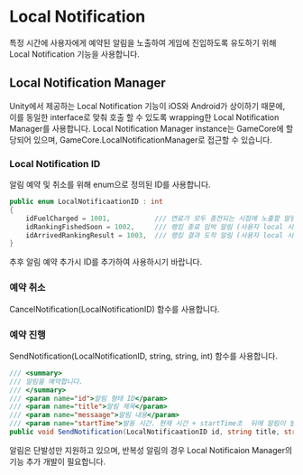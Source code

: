 # Local Notification
특정 시간에 사용자에게 예약된 알림을 노출하여 게임에 진입하도록 유도하기 위해 Local Notification 기능을 사용합니다.
## Local Notification Manager
Unity에서 제공하는 Local Notification 기능이 iOS와 Android가 상이하기 때문에, 이를 동일한 interface로 맞춰 호출 할 수 있도록 wrapping한 Local Notification Manager를 사용합니다.
Local Notification Manager instance는 GameCore에 할당되어 있으며, GameCore.LocalNotificationManager로 접근할 수 있습니다.
### Local Notification ID
알림 예약 및 취소를 위해 enum으로 정의된 ID를 사용합니다.
```C#
public enum LocalNotificaationID : int
{
    idFuelCharged = 1001,           /// 연료가 모두 충전되는 시점에 노출할 알림 (최대 5시간 뒤)
    idRankingFishedSoon = 1002,     /// 랭킹 종료 임박 알림 (사용자 local 시간대 기준 일요일 오전 10시)
    idArrivedRankingResult = 1003,  /// 랭킹 결과 도착 알림 (사용자 local 시간대 기준 월요일 오후 8시)
}
```
추후 알림 예약 추가시 ID를 추가하여 사용하시기 바랍니다.
### 예약 취소
CancelNotification(LocalNotificationID) 함수를 사용합니다.
### 예약 진행
SendNotification(LocalNotificationID, string, string, int) 함수를 사용합니다.
```C#
/// <summary>
/// 알림을 예약합니다.
/// </summary>
/// <param name="id">알림 형태 ID</param>
/// <param name="title">알림 제목</param>
/// <param name="messaage">알림 내용</param>
/// <param name="startTime">발동 시간. 현재 시간 + startTime초  뒤에 알림이 발생합니다.</param>
public void SendNotification(LocalNotificaationID id, string title, string messaage, int startTime)
```
알림은 단발성만 지원하고 있으며, 반복성 알림의 경우 Local Notificaion Manager의 기능 추가 개발이 필요합니다.
